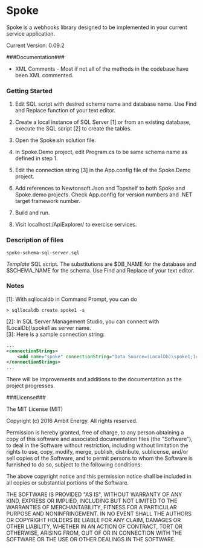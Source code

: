 # Spoke
Spoke is a webhooks library designed to be implemented in your current service application.

Current Version: 0.09.2

###Documentation###

- XML Comments - Most if not all of the methods in the codebase have been XML commented.

### Getting Started

1. Edit SQL script with desired schema name and database name. Use Find and Replace function
of your text editor.

2. Create a local instance of SQL Server [1] or from an existing database, execute the
SQL script [2] to create the tables.

3. Open the Spoke.sln solution file. 

4. In Spoke.Demo project, edit Program.cs to be same schema name as defined in step 1.

5. Edit the connection string [3] in the App.config file of the Spoke.Demo project.

6. Add references to Newtonsoft.Json and Topshelf to both Spoke and Spoke.demo 
projects. Check App.config for version numbers and .NET target framework number.

7. Build and run.

8. Visit localhost:<port>/ApiExplorer/ to exercise services.

### Description of files
`spoke-schema-sql-server.sql`

*Template* SQL script. The substitutions are $DB_NAME for the database and 
$SCHEMA_NAME for the schema. Use Find and Replace of your text editor.
	
### Notes

[1]: With sqllocaldb in Command Prompt, you can do
```
> sqllocaldb create spoke1 -s
```
[2]: In SQL Server Management Studio, you can connect with (LocalDb)\spoke1 as server name.  
[3]: Here is a sample connection string:
```xml
...
<connectionStrings>
	<add name="spoke" connectionString="Data Source=(LocalDb)\spoke1;Integrated Security=True;Database=spoke;" providerName="System.Data.SqlClient"/>
</connectionStrings>
...
```

There will be improvements and additions to the documentation as the project progresses.

###License###

The MIT License (MIT)

Copyright (c) 2016 Ambit Energy. All rights reserved.

Permission is hereby granted, free of charge, to any person obtaining a copy
of this software and associated documentation files (the "Software"), to deal
in the Software without restriction, including without limitation the rights
to use, copy, modify, merge, publish, distribute, sublicense, and/or sell
copies of the Software, and to permit persons to whom the Software is
furnished to do so, subject to the following conditions:

The above copyright notice and this permission notice shall be included in
all copies or substantial portions of the Software.

THE SOFTWARE IS PROVIDED "AS IS", WITHOUT WARRANTY OF ANY KIND, EXPRESS OR
IMPLIED, INCLUDING BUT NOT LIMITED TO THE WARRANTIES OF MERCHANTABILITY,
FITNESS FOR A PARTICULAR PURPOSE AND NONINFRINGEMENT. IN NO EVENT SHALL THE
AUTHORS OR COPYRIGHT HOLDERS BE LIABLE FOR ANY CLAIM, DAMAGES OR OTHER
LIABILITY, WHETHER IN AN ACTION OF CONTRACT, TORT OR OTHERWISE, ARISING FROM,
OUT OF OR IN CONNECTION WITH THE SOFTWARE OR THE USE OR OTHER DEALINGS IN
THE SOFTWARE.
